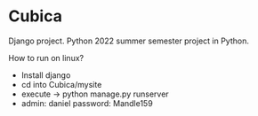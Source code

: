 # Cubica
Django project. Python 2022 summer semester project in Python.

How to run on linux?
- Install django
- cd into Cubica/mysite
- execute -> python manage.py runserver
- admin: daniel password: Mandle159
